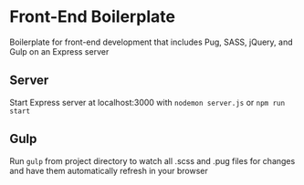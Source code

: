 # Front-End Boilerplate
Boilerplate for front-end development that includes Pug, SASS, jQuery, and Gulp on an Express server

## Server
Start Express server at localhost:3000 with `nodemon server.js` or `npm run start`
## Gulp
Run `gulp` from project directory to watch all .scss and .pug files for changes and have them automatically refresh in your browser
